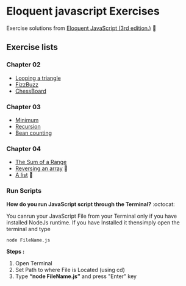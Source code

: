 # Eloquent javascript Exercises

Exercise solutions from [Eloquent JavaScript (3rd edition.)](https://eloquentjavascript.net/) :blue_book:

## Exercise lists

### Chapter 02

- [Looping a triangle](https://github.com/eduardomacetas/eloquent-javascript-exercises/blob/main/Chapter%2002/loopingTriangle.js)
- [FizzBuzz](https://github.com/eduardomacetas/eloquent-javascript-exercises/blob/main/Chapter%2002/fizzBuzz.js)
- [ChessBoard](https://github.com/eduardomacetas/eloquent-javascript-exercises/blob/main/Chapter%2002/chessBoard.js)

### Chapter 03

- [Minimum](https://github.com/eduardomacetas/eloquent-javascript-exercises/blob/main/Chapter%2003/minimum.js)
- [Recursion](https://github.com/eduardomacetas/eloquent-javascript-exercises/blob/main/Chapter%2003/recursion.js)
- [Bean counting](https://github.com/eduardomacetas/eloquent-javascript-exercises/blob/main/Chapter%2003/beanCounting.js)

### Chapter 04

- [The Sum of a Range](https://github.com/eduardomacetas/eloquent-javascript-exercises/blob/main/Chapter%2004/theSumOfaRange.js)
- [Reversing an array](https://github.com/eduardomacetas/eloquent-javascript-exercises/blob/main/Chapter%2004/reversingAnArray.js) 🤔
- [A list](https://github.com/eduardomacetas/eloquent-javascript-exercises/blob/main/Chapter%2004/aList.js) 🤔

### Run Scripts

**How do you run JavaScript script through the Terminal?** :octocat:

You canrun your JavaScript File from your Terminal only if you have installed NodeJs runtime. If you have Installed it thensimply open the terminal and type

```
node FileName.js
```

**Steps :**

1.  Open Terminal
2.  Set Path to where File is Located (using cd)
3.  Type **“node FileName.js”** and press "Enter" key
